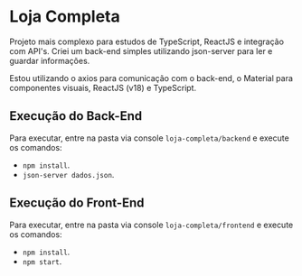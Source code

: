 # Loja Completa
Projeto mais complexo para estudos de TypeScript, ReactJS e integração com API's. Criei um back-end simples utilizando json-server para ler e guardar informações. 

Estou utilizando o axios para comunicação com o back-end, o Material para componentes visuais, ReactJS (v18) e TypeScript.

## Execução do Back-End
Para executar, entre na pasta via console `loja-completa/backend` e execute os comandos: 
- `npm install`.
- `json-server dados.json`.

## Execução do Front-End
Para executar, entre na pasta via console `loja-completa/frontend` e execute os comandos: 
- `npm install`.
- `npm start`.
